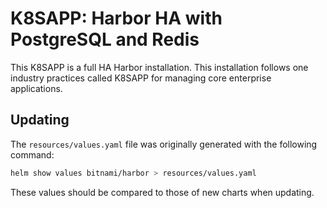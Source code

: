 # K8SAPP: Harbor HA with PostgreSQL and Redis

This K8SAPP is a full HA Harbor installation. This installation follows one industry practices called K8SAPP for managing core enterprise applications.

## Updating

The `resources/values.yaml` file was originally generated with the following command:

```sh
helm show values bitnami/harbor > resources/values.yaml
```

These values should be compared to those of new charts when updating.
